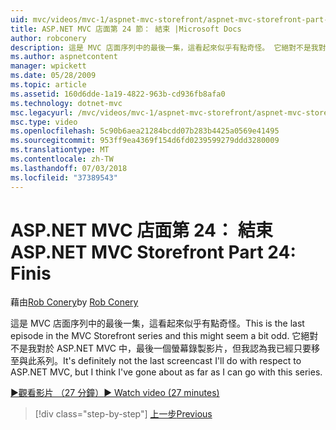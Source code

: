 ```yaml
---
uid: mvc/videos/mvc-1/aspnet-mvc-storefront/aspnet-mvc-storefront-part-24-finis
title: ASP.NET MVC 店面第 24 節： 結束 |Microsoft Docs
author: robconery
description: 這是 MVC 店面序列中的最後一集，這看起來似乎有點奇怪。 它絕對不是我對於 ASP.NET 的最後一個螢幕錄製影片...
ms.author: aspnetcontent
manager: wpickett
ms.date: 05/28/2009
ms.topic: article
ms.assetid: 160d6dde-1a19-4822-963b-cd936fb8afa0
ms.technology: dotnet-mvc
msc.legacyurl: /mvc/videos/mvc-1/aspnet-mvc-storefront/aspnet-mvc-storefront-part-24-finis
msc.type: video
ms.openlocfilehash: 5c90b6aea21284bcdd07b283b4425a0569e41495
ms.sourcegitcommit: 953ff9ea4369f154d6fd0239599279ddd3280009
ms.translationtype: MT
ms.contentlocale: zh-TW
ms.lasthandoff: 07/03/2018
ms.locfileid: "37389543"
---
```

<a name="aspnet-mvc-storefront-part-24-finis"></a><span data-ttu-id="db016-104">ASP.NET MVC 店面第 24： 結束</span><span class="sxs-lookup"><span data-stu-id="db016-104">ASP.NET MVC Storefront Part 24: Finis</span></span>
====================
<span data-ttu-id="db016-105">藉由[Rob Conery](https://github.com/robconery)</span><span class="sxs-lookup"><span data-stu-id="db016-105">by [Rob Conery](https://github.com/robconery)</span></span>

<span data-ttu-id="db016-106">這是 MVC 店面序列中的最後一集，這看起來似乎有點奇怪。</span><span class="sxs-lookup"><span data-stu-id="db016-106">This is the last episode in the MVC Storefront series and this might seem a bit odd.</span></span> <span data-ttu-id="db016-107">它絕對不是我對於 ASP.NET MVC 中，最後一個螢幕錄製影片，但我認為我已經只要移至與此系列。</span><span class="sxs-lookup"><span data-stu-id="db016-107">It's definitely not the last screencast I'll do with respect to ASP.NET MVC, but I think I've gone about as far as I can go with this series.</span></span>

[<span data-ttu-id="db016-108">&#9654;觀看影片 （27 分鐘）</span><span class="sxs-lookup"><span data-stu-id="db016-108">&#9654; Watch video (27 minutes)</span></span>](https://channel9.msdn.com/Blogs/ASP-NET-Site-Videos/aspnet-mvc-storefront-part-24-finis)

> [!div class="step-by-step"]
> [<span data-ttu-id="db016-109">上一步</span><span class="sxs-lookup"><span data-stu-id="db016-109">Previous</span></span>](aspnet-mvc-storefront-part-23-getting-started-with-domain-driven-design.md)

